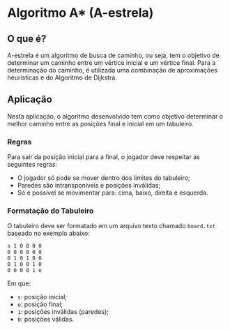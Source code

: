 # Algoritmo A* (A-estrela)

## O que é?
A-estrela é um algoritmo de busca de caminho, ou seja, tem o objetivo de determinar um caminho entre um vértice inicial e um vértice final. Para a determinação do caminho, é utilizada uma combinação de aproximações heurísticas e do Algoritmo de Dijkstra.

## Aplicação
Nesta aplicação, o algoritmo desenvolvido tem como objetivo determinar o melhor caminho entre as posições final e inicial em um tabuleiro. 

### Regras
Para sair da posição inicial para a final, o jogador deve respeitar as seguintes regras:
- O jogador só pode se mover dentro dos limites do tabuleiro;
- Paredes são intransponíveis e posições inválidas;
- Só é possível se movimentar para: cima, baixo, direita e esquerda.

### Formatação do Tabuleiro
O tabuleiro deve ser formatado em um arquivo texto chamado ```board.txt``` baseado no exemplo abaixo:
```
s 1 0 0 0 0
0 0 0 0 0 0
0 1 0 1 0 0
0 1 0 0 1 0
0 0 0 0 1 e
```
Em que:
- ```s```: posição inicial;
- ```e```: posição final;
- ```1```: posições inválidas (paredes);
- ```0```: posições válidas.
